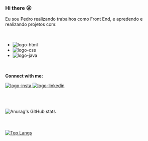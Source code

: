 ### Hi there :stuck_out_tongue_winking_eye:

Eu sou Pedro realizando trabalhos como Front End, e apredendo e realizando projetos com:
<br>
<br>
<br>
- <img src="https://img.shields.io/badge/HTML5-E34F26?style=for-the-badge&logo=html5&logoColor=white" alt="logo-html" />
- <img src="https://img.shields.io/badge/CSS-239120?&style=for-the-badge&logo=css3&logoColor=white" alt="logo-css" />
- <img src="https://img.shields.io/badge/JavaScript-F7DF1E?style=for-the-badge&logo=javascript&logoColor=black" alt="logo-java" />
<br>
<br>
<b> Connect with me: </b>

<a href="https://www.instagram.com/pedroaugustogama/" target="_blank"> <img src="https://img.shields.io/badge/Instagram-E4405F?style=for-the-badge&logo=instagram&logoColor=white" alt="logo-insta"> </a>
<a href="https://www.linkedin.com/in/pedro-gama18/" target="_blank"> <img src="https://img.shields.io/badge/LinkedIn-0077B5?style=for-the-badge&logo=linkedin&logoColor=white" alt="logo-linkedin"> </a>
<br>
<br>
<br>
<br>

![Anurag's GitHub stats](https://github-readme-stats.vercel.app/api?username=PedroGama24&show_icons=true&theme=gruvbox)
<br>
<br>
<br>
<br>
[![Top Langs](https://github-readme-stats.vercel.app/api/top-langs/?username=PedroGama24&layout=compact)](https://github.com/anuraghazra/github-readme-stats)
